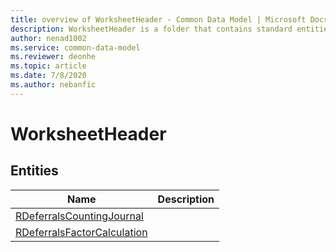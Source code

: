 ```yaml
---
title: overview of WorksheetHeader - Common Data Model | Microsoft Docs
description: WorksheetHeader is a folder that contains standard entities related to the Common Data Model.
author: nenad1002
ms.service: common-data-model
ms.reviewer: deonhe
ms.topic: article
ms.date: 7/8/2020
ms.author: nebanfic
---
```


# WorksheetHeader


## Entities

|Name|Description|
|---|---|
|[RDeferralsCountingJournal](RDeferralsCountingJournal.md)||
|[RDeferralsFactorCalculation](RDeferralsFactorCalculation.md)||
